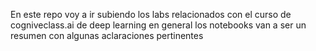 En este repo voy a ir subiendo los labs relacionados con el curso de cogniveclass.ai de deep learning en general los notebooks van a ser un resumen con algunas aclaraciones pertinentes
